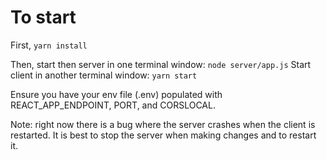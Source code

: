 # To start

First, `yarn install`

Then, start then server in one terminal window: `node server/app.js`
Start client in another terminal window: `yarn start`

Ensure you have your env file (.env) populated with REACT_APP_ENDPOINT, PORT, and CORSLOCAL.

Note: right now there is a bug where the server crashes when the client is restarted. It is best to stop the server when making changes and to restart it.
